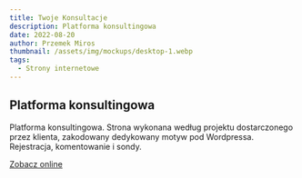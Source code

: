 ```yaml
---
title: Twoje Konsultacje
description: Platforma konsultingowa
date: 2022-08-20
author: Przemek Miros
thumbnail: /assets/img/mockups/desktop-1.webp
tags:
  - Strony internetowe
---
```


## Platforma konsultingowa

Platforma konsultingowa. Strona wykonana według projektu dostarczonego przez klienta, zakodowany dedykowany motyw pod Wordpressa. Rejestracja, komentowanie i sondy.

<a href="https://twojekonsultacje.pl/" title="Zobacz online" target="_blank" class="button" rel="nofollow">Zobacz online</a>